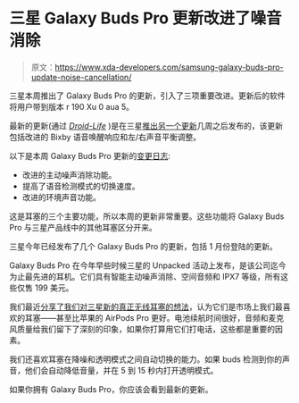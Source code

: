 # 三星 Galaxy Buds Pro 更新改进了噪音消除

> 原文：<https://www.xda-developers.com/samsung-galaxy-buds-pro-update-noise-cancellation/>

三星本周推出了 Galaxy Buds Pro 的更新，引入了三项重要改进。更新后的软件将用户带到版本 r 190 Xu 0 aua 5。

最新的更新(通过 *[Droid-Life](https://www.droid-life.com/2021/02/02/galaxy-buds-pro-update-includes-improved-noise-cancellation-voice-detect-switching-speed/)* )是在三星[推出另一个更新](https://www.xda-developers.com/galaxy-buds-pro-update-adds-hearing-enhancement-feature-adjust-sound-balance/)几周之后发布的，该更新包括改进的 Bixby 语音唤醒响应和左/右声音平衡调整。

以下是本周 Galaxy Buds Pro 更新的[变更日志](https://doc.samsungmobile.com/SM-R190/XAR/doc.html):

*   改进的主动噪声消除功能。
*   提高了语音检测模式的切换速度。
*   改进的环境声音功能。

这是耳塞的三个主要功能，所以本周的更新非常重要。这些功能将 Galaxy Buds Pro 与三星产品线中的其他耳塞区分开来。

三星今年已经发布了几个 Galaxy Buds Pro 的更新，包括 1 月份登陆的更新。

Galaxy Buds Pro 在今年早些时候三星的 Unpacked 活动上发布，是该公司迄今为止最先进的耳机。它们具有智能主动噪声消除、空间音频和 IPX7 等级，所有这些仅售 199 美元。

我们最近[分享了我们对三星新的真正无线耳塞的想法](https://www.xda-developers.com/samsung-galaxy-buds-pro-review/)，认为它们是市场上我们最喜欢的耳塞——甚至比苹果的 AirPods Pro 更好。电池续航时间很好，音频和麦克风质量给我们留下了深刻的印象，如果你打算用它们打电话，这些都是重要的因素。

我们还喜欢耳塞在降噪和透明模式之间自动切换的能力。如果 buds 检测到你的声音，他们会自动降低音量，并在 5 到 15 秒内打开透明模式。

如果你拥有 Galaxy Buds Pro，你应该会看到最新的更新。